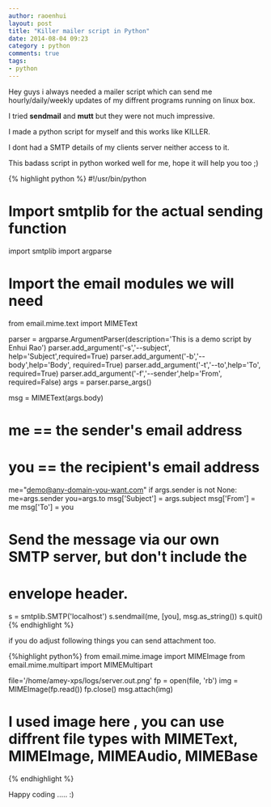```yaml
---
author: raoenhui
layout: post
title: "Killer mailer script in Python"
date: 2014-08-04 09:23
category : python
comments: true
tags:
- python
---
```



Hey guys i always needed a mailer script which can send me hourly/daily/weekly updates of my diffrent programs running on linux box.

I tried **sendmail** and **mutt** but they were not much impressive.

I made a python script for myself and this works like KILLER.

I dont had a SMTP details of my clients server neither access to it.

This badass script in python  worked well for me, hope it will help you too ;)

{% highlight python %}
#!/usr/bin/python

# Import smtplib for the actual sending function
import smtplib
import argparse

# Import the email modules we will need
from email.mime.text import MIMEText


parser = argparse.ArgumentParser(description='This is a demo script by Enhui Rao')
parser.add_argument('-s','--subject', help='Subject',required=True)
parser.add_argument('-b','--body',help='Body', required=True)
parser.add_argument('-t','--to',help='To', required=True)
parser.add_argument('-f','--sender',help='From', required=False)
args = parser.parse_args()

msg = MIMEText(args.body)
# me == the sender's email address
# you == the recipient's email address
me="demo@any-domain-you-want.com"
if args.sender is not None:
        me=args.sender
you=args.to
msg['Subject'] = args.subject
msg['From'] = me
msg['To'] = you

# Send the message via our own SMTP server, but don't include the
# envelope header.
s = smtplib.SMTP('localhost')
s.sendmail(me, [you], msg.as_string())
s.quit()
{% endhighlight %}

if you do adjust following things you can send attachment too.

{%highlight python%}
from email.mime.image import MIMEImage
from email.mime.multipart import MIMEMultipart

file='/home/amey-xps/logs/server.out.png'
fp = open(file, 'rb')
img = MIMEImage(fp.read())
fp.close()
msg.attach(img)

# I used image here , you can use diffrent file types with MIMEText, MIMEImage, MIMEAudio, MIMEBase

{% endhighlight %}



Happy coding ..... :)
